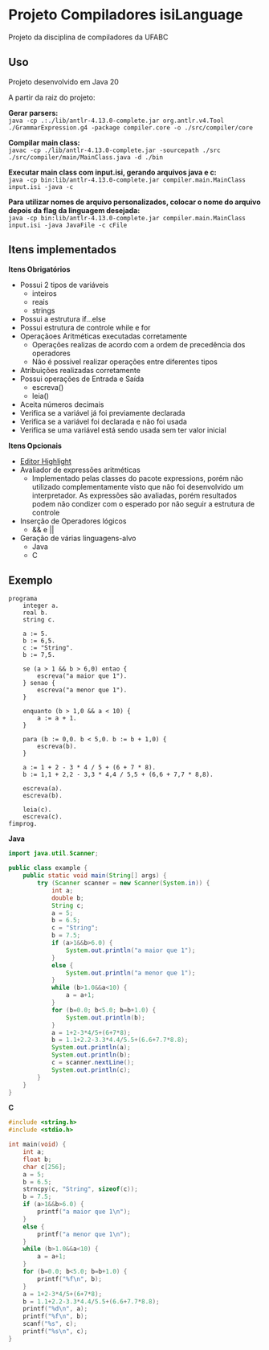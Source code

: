 # Projeto Compiladores isiLanguage
Projeto da disciplina de compiladores da UFABC

## Uso
Projeto desenvolvido em Java 20

A partir da raiz do projeto:

__Gerar parsers:__  
`java -cp .:./lib/antlr-4.13.0-complete.jar org.antlr.v4.Tool ./GrammarExpression.g4 -package compiler.core -o ./src/compiler/core`

__Compilar main class:__  
`javac -cp ./lib/antlr-4.13.0-complete.jar -sourcepath ./src ./src/compiler/main/MainClass.java -d ./bin`

__Executar main class com input.isi, gerando arquivos java e c:__  
`java -cp bin:lib/antlr-4.13.0-complete.jar compiler.main.MainClass input.isi -java -c`  

__Para utilizar nomes de arquivo personalizados, colocar o nome do arquivo depois da flag da linguagem desejada:__  
`java -cp bin:lib/antlr-4.13.0-complete.jar compiler.main.MainClass input.isi -java JavaFile -c cFile`

## Itens implementados
__Itens Obrigatórios__
- Possui 2 tipos de variáveis
  - inteiros
  - reais
  - strings
- Possui a estrutura if...else
- Possui estrutura de controle while e for
- Operaçãoes Aritméticas executadas corretamente
  - Operações realizas de acordo com a ordem de precedência dos operadores
  - Não é possivel realizar operações entre diferentes tipos
- Atribuições realizadas corretamente
- Possui operações de Entrada e Saída
  - escreva()
  - leia()
- Aceita números decimais
- Verifica se a variável já foi previamente declarada
- Verifica se a variável foi declarada e não foi usada
- Verifica se uma variável está sendo usada sem ter valor inicial

__Itens Opcionais__
- [Editor Highlight](https://github.com/brunoseij/editor_texto_compiladores/)
- Avaliador de expressões aritméticas
  - Implementado pelas classes do pacote expressions, porém não utilizado complementamente visto que não foi desenvolvido um   interpretador. As expressões são avaliadas, porém resultados podem não condizer com o esperado por não seguir a estrutura de controle
- Inserção de Operadores lógicos
  - && e ||
- Geração de várias linguagens-alvo
  - Java
  - C

## Exemplo
```
programa
    integer a.
    real b.
    string c.

    a := 5.
    b := 6,5.
    c := "String".
    b := 7,5.

    se (a > 1 && b > 6,0) entao {
        escreva("a maior que 1").
    } senao {
        escreva("a menor que 1").
    }

    enquanto (b > 1,0 && a < 10) {
        a := a + 1.
    }

    para (b := 0,0. b < 5,0. b := b + 1,0) {
        escreva(b).
    }

    a := 1 + 2 - 3 * 4 / 5 + (6 + 7 * 8).
    b := 1,1 + 2,2 - 3,3 * 4,4 / 5,5 + (6,6 + 7,7 * 8,8).

    escreva(a).
    escreva(b).

    leia(c).
    escreva(c).
fimprog.
```

__Java__
```java
import java.util.Scanner;

public class example {
    public static void main(String[] args) {
        try (Scanner scanner = new Scanner(System.in)) {
            int a;
            double b;
            String c;
            a = 5;
            b = 6.5;
            c = "String";
            b = 7.5;
            if (a>1&&b>6.0) {
                System.out.println("a maior que 1");
            }
            else {
                System.out.println("a menor que 1");
            }
            while (b>1.0&&a<10) {
                a = a+1;
            }
            for (b=0.0; b<5.0; b=b+1.0) {
                System.out.println(b);
            }
            a = 1+2-3*4/5+(6+7*8);
            b = 1.1+2.2-3.3*4.4/5.5+(6.6+7.7*8.8);
            System.out.println(a);
            System.out.println(b);
            c = scanner.nextLine();
            System.out.println(c);
        }
    }
}
```

__C__
```c
#include <string.h>
#include <stdio.h>

int main(void) {
    int a;
    float b;
    char c[256];
    a = 5;
    b = 6.5;
    strncpy(c, "String", sizeof(c));
    b = 7.5;
    if (a>1&&b>6.0) {
        printf("a maior que 1\n");
    }
    else {
        printf("a menor que 1\n");
    }
    while (b>1.0&&a<10) {
        a = a+1;
    }
    for (b=0.0; b<5.0; b=b+1.0) {
        printf("%f\n", b);
    }
    a = 1+2-3*4/5+(6+7*8);
    b = 1.1+2.2-3.3*4.4/5.5+(6.6+7.7*8.8);
    printf("%d\n", a);
    printf("%f\n", b);
    scanf("%s", c);
    printf("%s\n", c);
}
```
